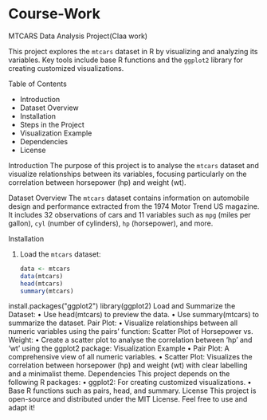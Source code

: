 # Course-Work
MTCARS Data Analysis Project(Claa work)

This project explores the `mtcars` dataset in R by visualizing and analyzing its variables. Key tools include base R functions and the `ggplot2` library for creating customized visualizations.

Table of Contents
- Introduction
- Dataset Overview
- Installation
- Steps in the Project
- Visualization Example
- Dependencies
- License

Introduction
The purpose of this project is to analyse the `mtcars` dataset and visualize relationships between its variables, focusing particularly on the correlation between horsepower (hp) and weight (wt).

Dataset Overview
The `mtcars` dataset contains information on automobile design and performance extracted from the 1974 Motor Trend US magazine. It includes 32 observations of cars and 11 variables such as `mpg` (miles per gallon), `cyl` (number of cylinders), `hp` (horsepower), and more.

Installation
1. Load the `mtcars` dataset:
   ```R
   data <- mtcars
   data(mtcars)
   head(mtcars)
   summary(mtcars)
install.packages("ggplot2")
library(ggplot2)
Load and Summarize the Dataset:
•	Use head(mtcars) to preview the data.
•	Use summary(mtcars) to summarize the dataset.
Pair Plot:
•	Visualize relationships between all numeric variables using the pairs’ function:
Scatter Plot of Horsepower vs. Weight:
•	Create a scatter plot to analyse the correlation between ‘hp’ and ‘wt’ using the ggplot2 package:
Visualization Example
•	Pair Plot: A comprehensive view of all numeric variables. 
•	Scatter Plot: Visualizes the correlation between horsepower (hp) and weight (wt) with clear labelling and a minimalist theme.
Dependencies
This project depends on the following R packages:
•	ggplot2: For creating customized visualizations.
•	Base R functions such as pairs, head, and summary.
License
This project is open-source and distributed under the MIT License. Feel free to use and adapt it!
